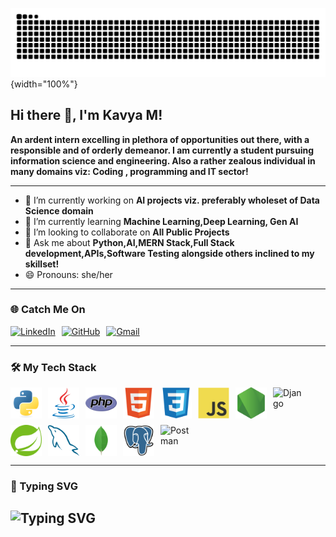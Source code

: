 ![GitHub Contribution Snake](https://raw.githubusercontent.com/szwedzik/szwedzik/output/github-contribution-grid-snake-dark.svg#gh-dark-mode-only){width="100%"}

## Hi there 👋, I'm Kavya M!
**An ardent intern excelling in plethora of opportunities out there, with a responsible and of orderly demeanor. I am currently a student pursuing information science and engineering. Also a rather zealous individual in many domains viz: Coding , programming and IT sector!**

---
- 🔭 I’m currently working on **AI projects viz. preferably wholeset of Data Science domain**
- 🌱 I’m currently learning **Machine Learning,Deep Learning, Gen AI**
- 👯 I’m looking to collaborate on **All Public Projects**
- 💬 Ask me about **Python,AI,MERN Stack,Full Stack development,APIs,Software Testing alongside others inclined to my skillset!**
- 😄 Pronouns: she/her
  
---
### 🌐 Catch Me On
<div style="display: flex; gap: 10px;">
  <a href="https://www.linkedin.com/in/kavya-m-77712b168/" target="_blank">
    <img src="https://img.icons8.com/color/48/000000/linkedin.png" alt="LinkedIn" width="40" height="40" style="transition: transform 0.2s;" onmouseover="this.style.transform='scale(1.1)'" onmouseout="this.style.transform='scale(1)'">
  </a>
  <a href="https://github.com/Kavvs" target="_blank">
    <img src="https://img.icons8.com/ios-filled/50/000000/github.png" alt="GitHub" width="40" height="40" style="transition: transform 0.2s;" onmouseover="this.style.transform='scale(1.1)'" onmouseout="this.style.transform='scale(1)'">
  </a>
  <a href="https://mail.google.com/mail/?view=cm&fs=1&to=kavsappu67@gmail.com" target="_blank">
    <img src="https://img.icons8.com/color/48/000000/gmail-new.png" alt="Gmail" width="40" height="40" style="transition: transform 0.2s;" onmouseover="this.style.transform='scale(1.1)'" onmouseout="this.style.transform='scale(1)'">
  </a>
</div>

---
### 🛠️ My Tech Stack
<div style="display: flex; flex-wrap: wrap; gap: 10px;">
  <img src="https://raw.githubusercontent.com/devicons/devicon/master/icons/python/python-original.svg" alt="Python" width="50" height="50" style="transition: transform 0.2s;" onmouseover="this.style.transform='scale(1.1)'" onmouseout="this.style.transform='scale(1)'">
  <img src="https://raw.githubusercontent.com/devicons/devicon/master/icons/java/java-original.svg" alt="Java" width="50" height="50" style="transition: transform 0.2s;" onmouseover="this.style.transform='scale(1.1)'" onmouseout="this.style.transform='scale(1)'">
  <img src="https://raw.githubusercontent.com/devicons/devicon/master/icons/php/php-original.svg" alt="PHP" width="50" height="50" style="transition: transform 0.2s;" onmouseover="this.style.transform='scale(1.1)'" onmouseout="this.style.transform='scale(1)'">
  <img src="https://raw.githubusercontent.com/devicons/devicon/master/icons/html5/html5-original.svg" alt="HTML" width="50" height="50" style="transition: transform 0.2s;" onmouseover="this.style.transform='scale(1.1)'" onmouseout="this.style.transform='scale(1)'">
  <img src="https://raw.githubusercontent.com/devicons/devicon/master/icons/css3/css3-original.svg" alt="CSS" width="50" height="50" style="transition: transform 0.2s;" onmouseover="this.style.transform='scale(1.1)'" onmouseout="this.style.transform='scale(1)'">
  <img src="https://raw.githubusercontent.com/devicons/devicon/master/icons/javascript/javascript-original.svg" alt="JavaScript" width="50" height="50" style="transition: transform 0.2s;" onmouseover="this.style.transform='scale(1.1)'" onmouseout="this.style.transform='scale(1)'">
  <img src="https://raw.githubusercontent.com/devicons/devicon/master/icons/nodejs/nodejs-original.svg" alt="Node.js" width="50" height="50" style="transition: transform 0.2s;" onmouseover="this.style.transform='scale(1.1)'" onmouseout="this.style.transform='scale(1)'">
  <img src="https://camo.githubusercontent.com/8b881d3f5c08ca1a728a02285aff8693650830509c4189d0d6b4b335b10af4e9/68747470733a2f2f63646e2e776f726c64766563746f726c6f676f2e636f6d2f6c6f676f732f646a616e676f2e737667" alt="Django" width="50" height="50" style="transition: transform 0.2s;" onmouseover="this.style.transform='scale(1.1)'" onmouseout="this.style.transform='scale(1)'">
  <img src="https://raw.githubusercontent.com/devicons/devicon/master/icons/spring/spring-original.svg" alt="Spring" width="50" height="50" style="transition: transform 0.2s;" onmouseover="this.style.transform='scale(1.1)'" onmouseout="this.style.transform='scale(1)'">
  <img src="https://raw.githubusercontent.com/devicons/devicon/master/icons/mysql/mysql-original.svg" alt="MySQL" width="50" height="50" style="transition: transform 0.2s;" onmouseover="this.style.transform='scale(1.1)'" onmouseout="this.style.transform='scale(1)'">
  <img src="https://raw.githubusercontent.com/devicons/devicon/master/icons/mongodb/mongodb-original.svg" alt="MongoDB" width="50" height="50" style="transition: transform 0.2s;" onmouseover="this.style.transform='scale(1.1)'" onmouseout="this.style.transform='scale(1)'">
  <img src="https://raw.githubusercontent.com/devicons/devicon/master/icons/postgresql/postgresql-original.svg" alt="PostgreSQL" width="50" height="50" style="transition: transform 0.2s;" onmouseover="this.style.transform='scale(1.1)'" onmouseout="this.style.transform='scale(1)'">
  <img src="https://www.vectorlogo.zone/logos/getpostman/getpostman-icon.svg" alt="Postman" width="50" height="50" style="transition: transform 0.2s;" onmouseover="this.style.transform='scale(1.1)'" onmouseout="this.style.transform='scale(1)'">
</div>

---
### 🎨 Typing SVG
![Typing SVG](https://readme-typing-svg.herokuapp.com?font=Fira+Code&pause=1000&color=00FF00&width=435&lines=Welcome+to+my+GitHub+Profile!;Let's+connect+and+collaborate!)
---
